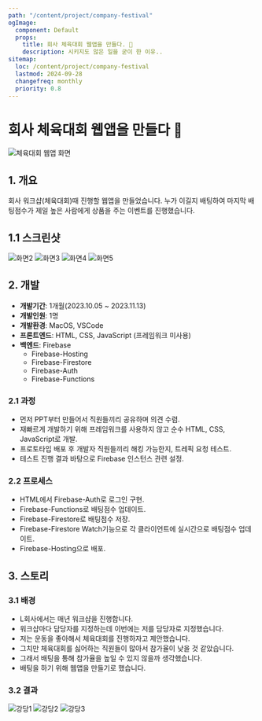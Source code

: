 ```yaml
---
path: "/content/project/company-festival"
ogImage:
  component: Default
  props:
    title: 회사 체육대회 웹앱을 만들다. 🎊
    description: 시키지도 않은 일을 굳이 한 이유..
sitemap:
  loc: /content/project/company-festival
  lastmod: 2024-09-28
  changefreq: monthly
  priority: 0.8
---
```


# 회사 체육대회 웹앱을 만들다 🎊
<img src="/content/company-festival/festival-1.png" alt="체육대회 웹앱 화면" class="w-96"/>

## 1. 개요
회사 워크샵(체육대회)때 진행할 웹앱을 만들었습니다.
누가 이길지 배팅하여 마지막 배팅점수가 제일 높은 사람에게 상품을 주는 이벤트를 진행했습니다.

## 1.1 스크린샷
<div class="flex flex-wrap gap-3">
    <img src="/content/company-festival/festival-2.png" alt="화면2" class="w-96"/>
    <img src="/content/company-festival/festival-3.png" alt="화면3" class="w-96"/>
    <img src="/content/company-festival/festival-4.png" alt="화면4" class="w-96"/>
    <img src="/content/company-festival/festival-5.png" alt="화면5" class="w-96"/>
</div>


## 2. 개발
- **개발기간**: 1개월(2023.10.05 ~ 2023.11.13)
- **개발인원**: 1명
- **개발환경**: MacOS, VSCode
- **프론트엔드**: HTML, CSS, JavaScript (프레임워크 미사용)
- **백엔드**: Firebase
  * Firebase-Hosting
  * Firebase-Firestore
  * Firebase-Auth
  * Firebase-Functions 

### 2.1 과정
* 먼저 PPT부터 만들어서 직원들끼리 공유하며 의견 수렴.
* 재빠르게 개발하기 위해 프레임워크를 사용하지 않고 순수 HTML, CSS, JavaScript로 개발.
* 프로토타입 배포 후 개발자 직원들끼리 해킹 가능한지, 트레픽 요청 테스트.
* 테스트 진행 결과 바탕으로 Firebase 인스턴스 관련 설정.

### 2.2 프로세스
* HTML에서 Firebase-Auth로 로그인 구현.
* Firebase-Functions로 배팅점수 업데이트.
* Firebase-Firestore로 배팅점수 저장.
* Firebase-Firestore Watch기능으로 각 클라이언트에 실시간으로 배팅점수 업데이트.
* Firebase-Hosting으로 배포.

## 3. 스토리
### 3.1 배경
* L회사에서는 매년 워크샵을 진행합니다.
* 워크샵마다 담당자를 지정하는데 이번에는 저를 담당자로 지정했습니다.
* 저는 운동을 좋아해서 체육대회를 진행하자고 제안했습니다.
* 그치만 체육대회를 싫어하는 직원들이 많아서 참가율이 낮을 것 같았습니다.
* 그래서 배팅을 통해 참가율을 높일 수 있지 않을까 생각했습니다.
* 배팅을 하기 위해 웹앱을 만들기로 했습니다.

### 3.2 결과

<div class="flex flex-wrap gap-3">
    <img src="/content/company-festival/play-1.JPG" alt="강당1" class="w-96"/>
    <img src="/content/company-festival/play-2.JPG" alt="강당2" class="w-96"/>
    <img src="/content/company-festival/play-3.JPG" alt="강당3" class="w-96"/>
</div>
